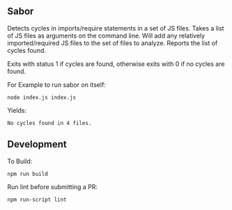 Sabor
-----

Detects cycles in imports/require statements in a set of JS files.
Takes a list of JS files as arguments on the command line.
Will add any relatively imported/required JS files to the set of files to analyze.
Reports the list of cycles found.

Exits with status 1 if cycles are found, otherwise exits with 0 if no
cycles are found.

For Example to run sabor on itself:

```
node index.js index.js
```

Yields:

```
No cycles found in 4 files.
```

Development
-----------

To Build:

```
npm run build
```

Run lint before submitting a PR:

```
npm run-script lint
```

